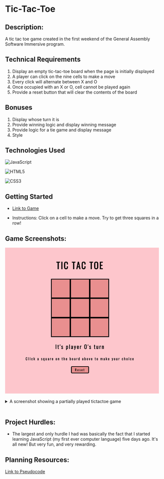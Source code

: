 # Tic-Tac-Toe

## Description:
A tic tac toe game created in the first weekend of the General Assembly Software Immersive program.

## Technical Requirements
1. Display an empty tic-tac-toe board when the page is initially displayed
2. A player can click on the nine cells to make a move
3. Every click will alternate between X and O
4. Once occupied with an X or O, cell cannot be played again
5. Provide a reset button that will clear the contents of the board

## Bonuses
1. Display whose turn it is
2. Provide winning logic and display winning message
3. Provide logic for a tie game and display message
4. Style

## Technologies Used
![JavaScript](https://img.shields.io/badge/javascript-%23323330.svg?style=for-the-badge&logo=javascript&logoColor=%23F7DF1E)

![HTML5](https://img.shields.io/badge/html5-%23E34F26.svg?style=for-the-badge&logo=html5&logoColor=white)

![CSS3](https://img.shields.io/badge/css3-%231572B6.svg?style=for-the-badge&logo=css3&logoColor=white)

## Getting Started

* [Link to Game](https://ea-tic-tac-toe.netlify.app/)

* Instructions: Click on a cell to make a move. Try to get three squares in a row!

## Game Screenshots:

![A screenshot showing the rendered tictactoe game](images/screenshot1.png)

<details>
<summary> A screenshot showing a partially played tictactoe game </summary>
<img src="images/screenshot2.png">
</details>
<br/>

## Project Hurdles: 

* The largest and only hurdle I had was basically the fact that I started learning JavaScript (my first ever computer language) five days ago. It's all new! But very fun, and very rewarding.

## Planning Resources:

[Link to Pseudocode](https://docs.google.com/document/d/1IeKPrgwJV5PkIwtOFQdFnIIayUFZrvIvtcsSS6KyJ4k/edit?usp=sharing)
